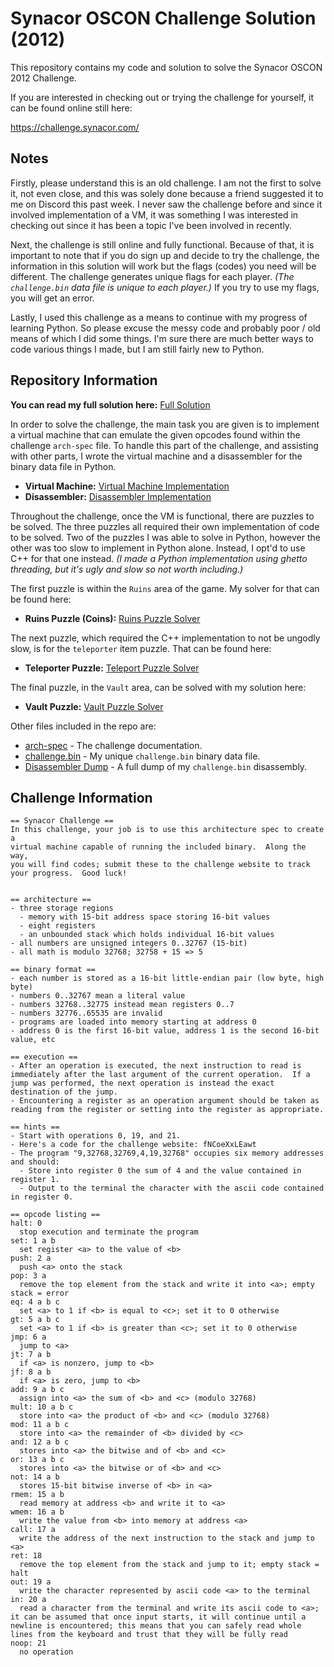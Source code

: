 # Synacor OSCON Challenge Solution (2012)

This repository contains my code and solution to solve the Synacor OSCON 2012 Challenge. 

If you are interested in checking out or trying the challenge for yourself, it can be found online still here:

https://challenge.synacor.com/

## Notes

Firstly, please understand this is an old challenge. I am not the first to solve it, not even close, and this was solely done because a friend suggested it to me on Discord this past week. I never saw the challenge before and since it involved implementation of a VM, it was something I was interested in checking out since it has been a topic I've been involved in recently.

Next, the challenge is still online and fully functional. Because of that, it is important to note that if you do sign up and decide to try the challenge, the information in this solution will work but the flags (codes) you need will be different. The challenge generates unique flags for each player. _(The `challenge.bin` data file is unique to each player.)_ If you try to use my flags, you will get an error.

Lastly, I used this challenge as a means to continue with my progress of learning Python. So please excuse the messy code and probably poor / old means of which I did some things. I'm sure there are much better ways to code various things I made, but I am still fairly new to Python. 

## Repository Information

**You can read my full solution here:** [Full Solution](SOLUTION.md)

In order to solve the challenge, the main task you are given is to implement a virtual machine that can emulate the given opcodes found within the challenge `arch-spec` file. To handle this part of the challenge, and assisting with other parts, I wrote the virtual machine and a disassembler for the binary data file in Python.

  * **Virtual Machine:** [Virtual Machine Implementation](vm.py)
  * **Disassembler:** [Disassembler Implementation](dism.py)

Throughout the challenge, once the VM is functional, there are puzzles to be solved. The three puzzles all required their own implementation of code to be solved. Two of the puzzles I was able to solve in Python, however the other was too slow to implement in Python alone. Instead, I opt'd to use C++ for that one instead. _(I made a Python implementation using ghetto threading, but it's ugly and slow so not worth including.)_

The first puzzle is within the `Ruins` area of the game. My solver for that can be found here:

  * **Ruins Puzzle (Coins):** [Ruins Puzzle Solver](ruins.py)

The next puzzle, which required the C++ implementation to not be ungodly slow, is for the `teleporter` item puzzle. That can be found here:

  * **Teleporter Puzzle:** [Teleport Puzzle Solver](ackermann/synacor_ackermann/main.cpp)

The final puzzle, in the `Vault` area, can be solved with my solution here:

  * **Vault Puzzle:** [Vault Puzzle Solver](vault.py)

Other files included in the repo are:

  - [arch-spec](data/arch-spec) - The challenge documentation.
  - [challenge.bin](data/challenge.bin) - My unique `challenge.bin` binary data file.
  - [Disassembler Dump](data/dism.txt) - A full dump of my `challenge.bin` disassembly.
  
## Challenge Information

```
== Synacor Challenge ==
In this challenge, your job is to use this architecture spec to create a
virtual machine capable of running the included binary.  Along the way,
you will find codes; submit these to the challenge website to track
your progress.  Good luck!


== architecture ==
- three storage regions
  - memory with 15-bit address space storing 16-bit values
  - eight registers
  - an unbounded stack which holds individual 16-bit values
- all numbers are unsigned integers 0..32767 (15-bit)
- all math is modulo 32768; 32758 + 15 => 5

== binary format ==
- each number is stored as a 16-bit little-endian pair (low byte, high byte)
- numbers 0..32767 mean a literal value
- numbers 32768..32775 instead mean registers 0..7
- numbers 32776..65535 are invalid
- programs are loaded into memory starting at address 0
- address 0 is the first 16-bit value, address 1 is the second 16-bit value, etc

== execution ==
- After an operation is executed, the next instruction to read is immediately after the last argument of the current operation.  If a jump was performed, the next operation is instead the exact destination of the jump.
- Encountering a register as an operation argument should be taken as reading from the register or setting into the register as appropriate.

== hints ==
- Start with operations 0, 19, and 21.
- Here's a code for the challenge website: fNCoeXxLEawt
- The program "9,32768,32769,4,19,32768" occupies six memory addresses and should:
  - Store into register 0 the sum of 4 and the value contained in register 1.
  - Output to the terminal the character with the ascii code contained in register 0.

== opcode listing ==
halt: 0
  stop execution and terminate the program
set: 1 a b
  set register <a> to the value of <b>
push: 2 a
  push <a> onto the stack
pop: 3 a
  remove the top element from the stack and write it into <a>; empty stack = error
eq: 4 a b c
  set <a> to 1 if <b> is equal to <c>; set it to 0 otherwise
gt: 5 a b c
  set <a> to 1 if <b> is greater than <c>; set it to 0 otherwise
jmp: 6 a
  jump to <a>
jt: 7 a b
  if <a> is nonzero, jump to <b>
jf: 8 a b
  if <a> is zero, jump to <b>
add: 9 a b c
  assign into <a> the sum of <b> and <c> (modulo 32768)
mult: 10 a b c
  store into <a> the product of <b> and <c> (modulo 32768)
mod: 11 a b c
  store into <a> the remainder of <b> divided by <c>
and: 12 a b c
  stores into <a> the bitwise and of <b> and <c>
or: 13 a b c
  stores into <a> the bitwise or of <b> and <c>
not: 14 a b
  stores 15-bit bitwise inverse of <b> in <a>
rmem: 15 a b
  read memory at address <b> and write it to <a>
wmem: 16 a b
  write the value from <b> into memory at address <a>
call: 17 a
  write the address of the next instruction to the stack and jump to <a>
ret: 18
  remove the top element from the stack and jump to it; empty stack = halt
out: 19 a
  write the character represented by ascii code <a> to the terminal
in: 20 a
  read a character from the terminal and write its ascii code to <a>; it can be assumed that once input starts, it will continue until a newline is encountered; this means that you can safely read whole lines from the keyboard and trust that they will be fully read
noop: 21
  no operation
```
